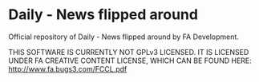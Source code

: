 # Daily - News flipped around

Official repository of Daily - News flipped around by FA Development.

THIS SOFTWARE IS CURRENTLY NOT GPLv3 LICENSED. IT IS LICENSED UNDER FA CREATIVE CONTENT LICENSE, WHICH CAN BE FOUND HERE:
http://www.fa.bugs3.com/FCCL.pdf


